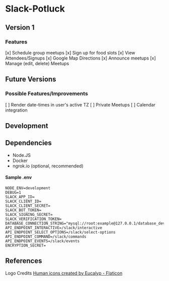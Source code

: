 # Slack-Potluck



## Version 1

### Features
[x] Schedule group meetups
[x] Sign up for food slots
[x] View Attendees/Signups
[x] Google Map Directions
[x] Announce meetups
[x] Manage (edit, delete) Meetups

## Future Versions
### Possible Features/Improvements
[ ] Render date-times in user's active TZ
[ ] Private Meetups
[ ] Calendar integration

## Development

## Dependencies
- Node.JS
- Docker
- ngrok.io (optional, recommended)

#### Sample .env
```
NODE_ENV=development
DEBUG=1
SLACK_APP_ID=
SLACK_CLIENT_ID=
SLACK_CLIENT_SECRET=
SLACK_BOT_TOKEN=
SLACK_SIGNING_SECRET=
SLACK_VERIFICATION_TOKEN=
DATABASE_CONNECTION_STRING="mysql://root:example@127.0.0.1/database_dev"
API_ENDPOINT_INTERACTIVE=/slack/interactive
API_ENDPOINT_SELECT_OPTIONS=/slack/select-options
API_ENDPOINT_COMMAND=/slack/commands
API_ENDPOINT_EVENTS=/slack/events
ENCRYPTION_SECRET=
```


## References
Logo Credits
<a href="https://www.flaticon.com/free-icons/human" title="human icons">Human icons created by Eucalyp - Flaticon</a>